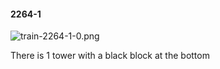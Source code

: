#### 2264-1
![train-2264-1-0.png](https://github.com/lil-lab/nlvr/raw/master/nlvr/train/images/42/train-2264-1-0.png "train-2264-1-0.png")

There is 1 tower with a black block at the bottom